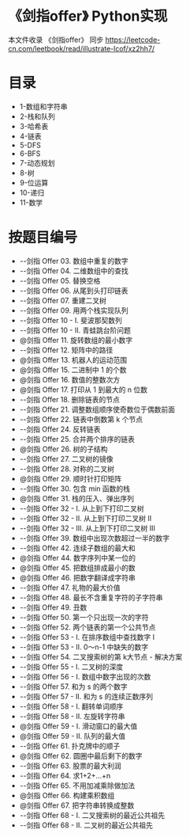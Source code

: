 # 《剑指offer》 Python实现

本文件收录 《剑指offer》 同步
https://leetcode-cn.com/leetbook/read/illustrate-lcof/xz2hh7/

# 目录

* 1-数组和字符串
* 2-栈和队列
* 3-哈希表
* 4-链表
* 5-DFS
* 6-BFS
* 7-动态规划
* 8-树
* 9-位运算
* 10-递归
* 11-数学


# 按题目编号

* --剑指 Offer 03. 数组中重复的数字
* --剑指 Offer 04. 二维数组中的查找
* --剑指 Offer 05. 替换空格
* --剑指 Offer 06. 从尾到头打印链表
* --剑指 Offer 07. 重建二叉树
* --剑指 Offer 09. 用两个栈实现队列
* --剑指 Offer 10 - I. 斐波那契数列
* --剑指 Offer 10 - II. 青蛙跳台阶问题
* @剑指 Offer 11. 旋转数组的最小数字
* --剑指 Offer 12. 矩阵中的路径
* @剑指 Offer 13. 机器人的运动范围
* @剑指 Offer 15. 二进制中 1 的个数
* @剑指 Offer 16. 数值的整数次方
* @剑指 Offer 17. 打印从 1 到最大的 n 位数
* --剑指 Offer 18. 删除链表的节点
* --剑指 Offer 21. 调整数组顺序使奇数位于偶数前面
* --剑指 Offer 22. 链表中倒数第 k 个节点
* --剑指 Offer 24. 反转链表
* --剑指 Offer 25. 合并两个排序的链表
* @剑指 Offer 26. 树的子结构
* --剑指 Offer 27. 二叉树的镜像
* --剑指 Offer 28. 对称的二叉树
* @剑指 Offer 29. 顺时针打印矩阵
* --剑指 Offer 30. 包含 min 函数的栈
* @剑指 Offer 31. 栈的压入、弹出序列
* --剑指 Offer 32 - I. 从上到下打印二叉树
* --剑指 Offer 32 - II. 从上到下打印二叉树 II
* --剑指 Offer 32 - III. 从上到下打印二叉树 III
* --剑指 Offer 39. 数组中出现次数超过一半的数字
* --剑指 Offer 42. 连续子数组的最大和
* @剑指 Offer 44. 数字序列中某一位的
* @剑指 Offer 45. 把数组排成最小的数
* @剑指 Offer 46. 把数字翻译成字符串
* --剑指 Offer 47. 礼物的最大价值
* --剑指 Offer 48. 最长不含重复字符的子字符串
* --剑指 Offer 49. 丑数
* --剑指 Offer 50. 第一个只出现一次的字符
* --剑指 Offer 52. 两个链表的第一个公共节点
* --剑指 Offer 53 - I. 在排序数组中查找数字 I
* --剑指 Offer 53 - II. 0～n-1 中缺失的数字
* --剑指 Offer 54. 二叉搜索树的第 k大节点 - 解决方案
* --剑指 Offer 55 - I. 二叉树的深度
* --剑指 Offer 56 - I. 数组中数字出现的次数
* --剑指 Offer 57. 和为 s 的两个数字
* --剑指 Offer 57 - II. 和为 s 的连续正数序列
* --剑指 Offer 58 - I. 翻转单词顺序
* --剑指 Offer 58 - II. 左旋转字符串
* @剑指 Offer 59 - I. 滑动窗口的最大值
* @剑指 Offer 59 - II. 队列的最大值
* --剑指 Offer 61. 扑克牌中的顺子
* @剑指 Offer 62. 圆圈中最后剩下的数字
* --剑指 Offer 63. 股票的最大利润
* --剑指 Offer 64. 求1+2+…+n
* --剑指 Offer 65. 不用加减乘除做加法
* @剑指 Offer 66. 构建乘积数组
* @剑指 Offer 67. 把字符串转换成整数
* --剑指 Offer 68 - I. 二叉搜索树的最近公共祖先
* --剑指 Offer 68 - II. 二叉树的最近公共祖先

